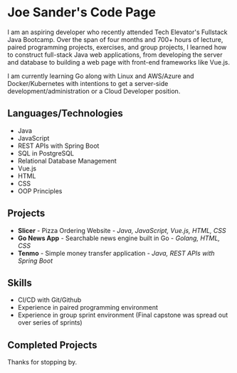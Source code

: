# Joe Sander's Code Page

 I am an aspiring developer who recently attended Tech Elevator's Fullstack Java Bootcamp. Over the span of four months and 700+ hours of lecture, paired programming projects, exercises, and group projects, I learned how to construct full-stack Java web applications, from developing the server and database to building a web page with front-end frameworks like Vue.js. 
 
 I am currently learning Go along with Linux and AWS/Azure and Docker/Kubernetes with intentions to get a server-side development/administration or a Cloud Developer position. 
 
 ## Languages/Technologies
 * Java
 * JavaScript
 * REST APIs with Spring Boot
 * SQL in PostgreSQL
 * Relational Database Management
 * Vue.js
 * HTML
 * CSS
 * OOP Principles

## Projects
* **Slicer** - Pizza Ordering Website - *Java, JavaScript, Vue.js, HTML, CSS*
* **Go News App** - Searchable news engine built in Go - *Golang, HTML, CSS*
* **Tenmo** - Simple money transfer application - *Java, REST APIs with Spring Boot*

## Skills
* CI/CD with Git/Github
* Experience in paired programming environment
* Experience in group sprint environment (Final capstone was spread out over series of sprints)

## Completed Projects

Thanks for stopping by. 


 



